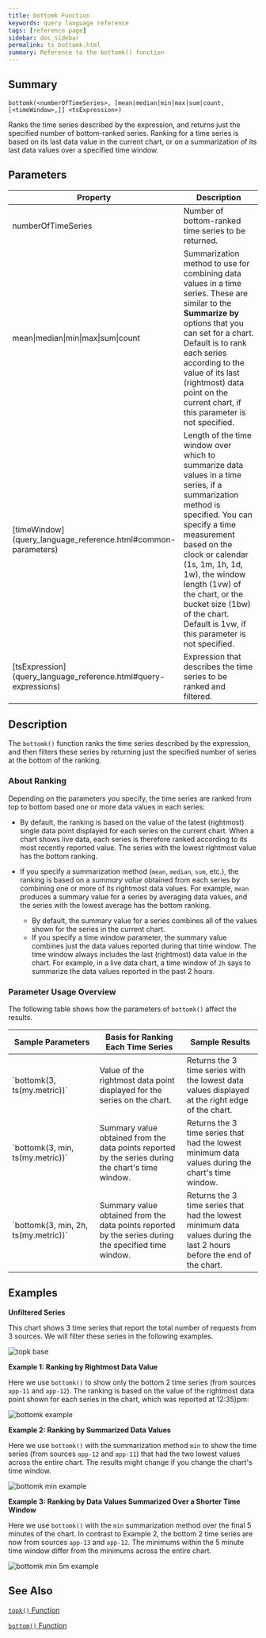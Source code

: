 ```yaml
---
title: bottomk Function
keywords: query language reference
tags: [reference page]
sidebar: doc_sidebar
permalink: ts_bottomk.html
summary: Reference to the bottomk() function
---
```

## Summary

```
bottomk(<numberOfTimeSeries>, [mean|median|min|max|sum|count, [<timeWindow>,]] <tsExpression>)
```
Ranks the time series described by the expression, and returns just the specified number of bottom-ranked series. Ranking for a time series is based on its last data value in the current chart, or on a summarization of its last data values over a specified time window.


## Parameters
<table>
<tbody>
<thead>
<tr><th width="20%">Property</th><th width="80%">Description</th></tr>
</thead>
<tr>
<td>numberOfTimeSeries</td>
<td>Number of bottom-ranked time series to be returned.  </td></tr>
<tr>
<td>mean&vert;median&vert;min&vert;max&vert;sum&vert;count </td>
<td>Summarization method to use for combining data values in a time series.
These are similar to the <strong>Summarize by</strong> options that you can set for a chart.
Default is to rank each series according to the value of its last (rightmost) data point on the current chart, if this parameter is not specified.</td>
</tr>
<tr>
<td markdown="span">[timeWindow](query_language_reference.html#common-parameters)</td>
<td markdown="span">Length of the time window over which to summarize data values in a time series, if a summarization method is specified. You can specify a time measurement based on the clock or calendar (1s, 1m, 1h, 1d, 1w), the window length (1vw) of the chart, or the bucket size (1bw) of the chart. Default is 1vw, if this parameter is not specified.</td></tr>
<tr>
<td markdown="span"> [tsExpression](query_language_reference.html#query-expressions)</td>
<td>Expression that describes the time series to be ranked and filtered.</td>
</tr>
</tbody>
</table>

## Description

The `bottomk()` function ranks the time series described by the expression, and then filters these series by returning just the specified number of series at the bottom of the ranking.

### About Ranking

Depending on the parameters you specify, the time series are ranked from top to bottom based one or more data values in each series:

* By default, the ranking is based on the value of the latest (rightmost) single data point displayed for each series on the current chart. When a chart shows live data, each series is therefore ranked according to its most recently reported value. The series with the lowest rightmost value has the bottom ranking.

* If you specify a summarization method (`mean`, `median`, `sum`, etc.), the ranking is based on a _summary value_ obtained from each series by combining one or more of its rightmost data values. For example, `mean` produces a summary value for a series by averaging data values, and the series with the lowest average has the bottom ranking.

  * By default, the summary value for a series combines all of the values shown for the series in the current chart.
  * If you specify a time window parameter, the summary value combines just the data values reported during that time window. The time window always includes the last (rightmost) data value in the chart. For example, in a live data chart, a time window of `2h` says to summarize the data values reported in the past 2 hours.

### Parameter Usage Overview

The following table shows how the parameters of `bottomk()` affect the results.

<table>
<tbody>
<thead><tr><th width="35%">Sample Parameters</th> <th width="35%">Basis for Ranking Each Time Series</th> <th width="30%">Sample Results</th></tr>
</thead>
<tr>
<td markdown="span">`bottomk(3, ts(my.metric))`</td>
<td>Value of the rightmost data point displayed for the series on the chart. </td>
<td>Returns the 3 time series with the lowest data values displayed at the right edge of the chart.</td></tr>
<tr>
<td markdown="span">`bottomk(3, min, ts(my.metric))`</td>
<td>Summary value obtained from the data points reported by the series during the chart's time window.</td>
<td>Returns the 3 time series that had the lowest minimum data values during the chart's time window.</td></tr>

<tr>
<td markdown="span">`bottomk(3, min, 2h, ts(my.metric))`</td>
<td>Summary value obtained from the data points reported by the series during the specified time window. </td>
<td>Returns the 3 time series that had the lowest minimum data values during the last 2 hours before the end of the chart.</td></tr>
</tbody>
</table>



## Examples

**Unfiltered Series**

<!--- requests: ts(~sample.requests.total.num, source=app-11, source=app-12, source=app-13) --->
This chart shows 3 time series that report the total number of requests from 3 sources. We will filter these series in the following examples.

![topk base](images/ts_topk_filter_base.png)

**Example 1: Ranking by Rightmost Data Value**

<!--- bottomk(2, ${requests}) --->
Here we use `bottomk()` to show only the bottom 2 time series (from sources `app-11` and `app-12`). The ranking is based on the value of the rightmost data point shown for each series in the chart, which was reported at 12:35)pm:

![bottomk example](images/ts_bottomk_default_ranking.png)

**Example 2: Ranking by Summarized Data Values**

<!--- bottomk(2, min, ${requests}) --->
Here we use `bottomk()` with the summarization method `min` to show the time series (from sources `app-12` and `app-11`) that had the two lowest values across the entire chart. The results might change if you change the chart's time window.

![bottomk min example](images/ts_bottomk_min_over_chart.png)

**Example 3: Ranking by Data Values Summarized Over a Shorter Time Window**

<!--- bottomk(2, min, 5m, ${requests}) --->
Here we use `bottomk()` with the `min` summarization method over the final 5 minutes of the chart. In contrast to Example 2, the bottom 2 time series are now from sources `app-13` and `app-12`. The minimums within the 5 minute time window differ from the minimums across the entire chart.


![bottomk min 5m example](images/ts_bottomk_min_5m.png)

## See Also

[`topk()` Function](ts_topk.html)

[`bottom()` Function](ts_bottom.html)
